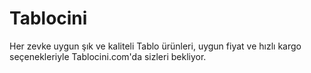 # Tablocini
Her zevke uygun şık ve kaliteli Tablo ürünleri, uygun fiyat ve hızlı kargo seçenekleriyle Tablocini.com'da sizleri bekliyor.
